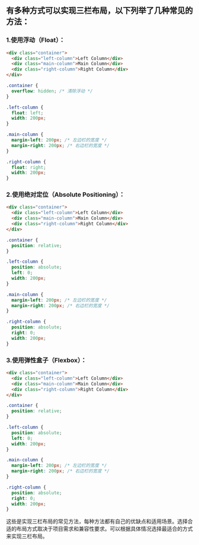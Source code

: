 ## 有多种方式可以实现三栏布局，以下列举了几种常见的方法：

### 1.使用浮动（Float）：
```html
<div class="container">
  <div class="left-column">Left Column</div>
  <div class="main-column">Main Column</div>
  <div class="right-column">Right Column</div>
</div>
```

```css
.container {
  overflow: hidden; /* 清除浮动 */
}

.left-column {
  float: left;
  width: 200px;
}

.main-column {
  margin-left: 200px; /* 左边栏的宽度 */
  margin-right: 200px; /* 右边栏的宽度 */
}

.right-column {
  float: right;
  width: 200px;
}
```

### 2.使用绝对定位（Absolute Positioning）：

```html
<div class="container">
  <div class="left-column">Left Column</div>
  <div class="main-column">Main Column</div>
  <div class="right-column">Right Column</div>
</div>
```

```css
.container {
  position: relative;
}

.left-column {
  position: absolute;
  left: 0;
  width: 200px;
}

.main-column {
  margin-left: 200px; /* 左边栏的宽度 */
  margin-right: 200px; /* 右边栏的宽度 */
}

.right-column {
  position: absolute;
  right: 0;
  width: 200px;
}
```


### 3.使用弹性盒子（Flexbox）：

```html
<div class="container">
  <div class="left-column">Left Column</div>
  <div class="main-column">Main Column</div>
  <div class="right-column">Right Column</div>
</div>
```

```css
.container {
  position: relative;
}

.left-column {
  position: absolute;
  left: 0;
  width: 200px;
}

.main-column {
  margin-left: 200px; /* 左边栏的宽度 */
  margin-right: 200px; /* 右边栏的宽度 */
}

.right-column {
  position: absolute;
  right: 0;
  width: 200px;
}
```

这些是实现三栏布局的常见方法，每种方法都有自己的优缺点和适用场景。选择合适的布局方式取决于项目需求和兼容性要求。可以根据具体情况选择最适合的方式来实现三栏布局。